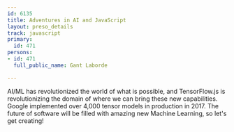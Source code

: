 ```yaml
---
id: 6135
title: Adventures in AI and JavaScript
layout: preso_details
track: javascript
primary:
  id: 471
persons:
- id: 471
  full_public_name: Gant Laborde

---
```

AI/ML has revolutionized the world of what is possible, and TensorFlow.js is revolutionizing the domain of where we can bring these new capabilities. Google implemented over 4,000 tensor models in production in 2017. The future of software will be filled with amazing new Machine Learning, so let's get creating!
